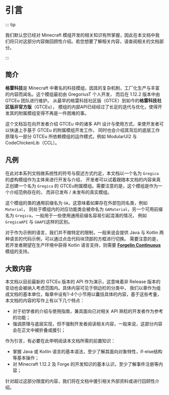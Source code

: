 # 引言

::: tip

我们默认您已经对 Minecraft 模组开发的相关知识有所掌握，因此在本文档中我们将只对这部分内容做回顾性介绍。若您想要了解相关内容，请查阅相关的文档部分。

:::

## 简介

**格雷科技**是 Minecraft 中著名的科技模组，因其的复杂机制，工厂化生产与丰富的内容而闻名。这个模组最初由 GregoriusT 个人开发，
而后在 1.12.2 版本中由 GTCEu 团队进行维护。 从最早的格雷科技社区版（GTCE）到如今的**格雷科技社区版非官方版**（GTCEu），
模组的内部API已经经过了长足的迭代与优化，使得开发其的附属模组变得不再是一件困难的事。

这个文档旨在向开发者介绍 GTCEu 中的诸多 API 设计与使用方式，来使开发者可以快速上手基于 GTCEu 的附属模组开发工作，
同时也会介绍其背后的底层工作原理与一部分 GTCEu 所依赖模组的运作模式，例如 ModularUI2 与 CodeChickenLib（CCL）。

## 凡例

在此对本系列文档做系统性的符号与叙述方式约定，本文档以一个名为 `Gregica` 的虚构模组作为主体来进行开发与介绍，
开发者可以试着跟随本文档的内容来真正创建一个名为 `Gregica` 的 GTCEu附属模组。需要注意的是，这个模组是作为一个介绍范例存在的，
而非已发布 / 未发布的真实模组。

这个模组的类的通用前缀名为 `GA`，这意味着如果存在外部包同名类，例如 `Material`，
则处于模组内的对应功能类会被命名为 `GAMaterial`，另一个可用前缀名为 `Gregica`，一般用于一些使用通用前缀名容易引起混淆的情况，
例如 `GregicaAPI` 与 `GAAPI`这样的区别。

对于作为示例的语言，我们并不做特定的限制，一般来说会提供 Java 与 Kotlin 两种语言的代码示例，可以通过点击代码块顶部的方框进行切换。
需要注意的是，若开发者期望在生产环境中获得 Kotlin 语言支持，则需要 [**Forgelin Continuous**](https://github.com/ChAoSUnItY/Forgelin-Continuous) 模组的支持。

## 大致内容

本文档以目前最新的 GTCEu 版本的 API 作为演示，这意味着非 Release 版本的变动也会被纳入考虑范围内。具体内容可见于侧边栏的分类中，
我们以章作为组成文档的基本单位，每章中设有1-4个小节用以囊括具体的内容，基于这些考量，本文档的内容的写作上有以下几个特点：

- 对于初学者的介绍与使用指南，兼具面向已对相关 API 熟稔的开发者作为参考的功能；
- 强调原理与底层实现，但不强制开发者阅读相关内容，一般来说，这部分内容会在正文中被折叠或援引；

作为引言，有必要在此申明阅读本文档所需的前置知识：

- 掌握 Java 或 Kotlin 语言的基本语法，至少了解其面向对象特性，if-else结构等基本操作；
- 对 Minecraft 1.12.2 及 Forge 的开发知识的基本认识，至少了解事件注册等内容；

针对超过这部分限度的内容，我们将在文档中援引相关外部资料或进行回顾性介绍。